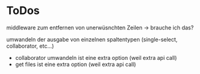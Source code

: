 # ToDos

middleware zum entfernen von unerwüsnchten Zeilen -> brauche ich das?

umwandeln der ausgabe von einzelnen spaltentypen (single-select, collaborator, etc...)

- collaborator umwandeln ist eine extra option (weil extra api call)
- get files ist eine extra option (weil extra api call)
